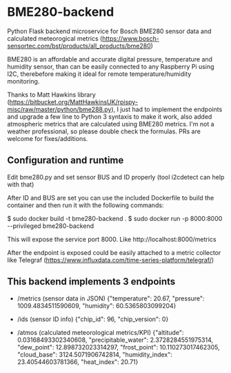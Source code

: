 # BME280-backend
Python Flask backend microservice for Bosch BME280 sensor data and calculated meteorogical metrics (https://www.bosch-sensortec.com/bst/products/all_products/bme280)

BME280 is an affordable and accurate digital pressure, temperature and humidity sensor, than can be easily connected to any Raspberry Pi using I2C, therebefore making it ideal for remote temperature/humidity monitoring.

Thanks to Matt Hawkins library (https://bitbucket.org/MattHawkinsUK/rpispy-misc/raw/master/python/bme288.py), I just had to implement the endpoints and upgrade a few line to Python 3 syntaxis to make it work, also added
atmospheric metrics that are calculated using BME280 metrics. I'm not a weather professional, so please double check the formulas. PRs are welcome for fixes/additions.

## Configuration and runtime
Edit bme280.py and set sensor BUS and ID properly (tool i2cdetect can help with that)

After ID and BUS are set you can use the included Dockerfile to build the container and then run it with the following commands:

$ sudo docker build -t bme280-backend .
$ sudo docker run -p 8000:8000 --privileged bme280-backend

This will expose the service port 8000. Like http://localhost:8000/metrics

After the endpoint is exposed could be easily attached to a metric collector like Telegraf (https://www.influxdata.com/time-series-platform/telegraf/)

## This backend implements 3 endpoints

- /metrics (sensor data in JSON)
{"temperature": 20.67, "pressure": 1009.4834511590609, "humidity": 60.5365803099204}

- /ids (sensor ID info)
{"chip_id": 96, "chip_version": 0}

- /atmos (calculated meteorological metrics/KPI)
{"altitude": 0.03168493302340608, "precipitable_water": 2.3728284551975314, "dew_point": 12.898732023314297, "frost_point": 10.110273017462305, "cloud_base": 3124.5071906742814, "humidity_index": 23.40544603781366, "heat_index": 20.71}
